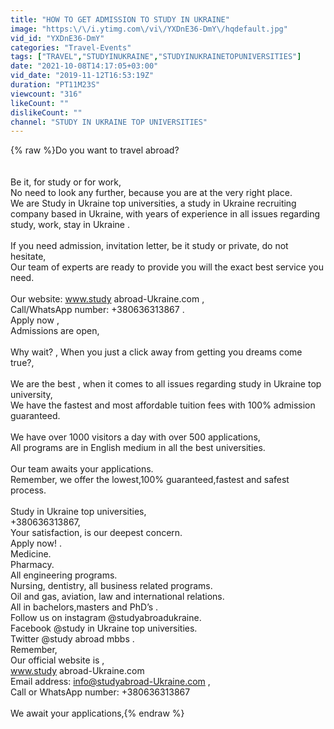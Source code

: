 ```yaml
---
title: "HOW TO GET ADMISSION TO STUDY IN UKRAINE"
image: "https:\/\/i.ytimg.com\/vi\/YXDnE36-DmY\/hqdefault.jpg"
vid_id: "YXDnE36-DmY"
categories: "Travel-Events"
tags: ["TRAVEL","STUDYINUKRAINE","STUDYINUKRAINETOPUNIVERSITIES"]
date: "2021-10-08T14:17:05+03:00"
vid_date: "2019-11-12T16:53:19Z"
duration: "PT11M23S"
viewcount: "316"
likeCount: ""
dislikeCount: ""
channel: "STUDY IN UKRAINE TOP UNIVERSITIES"
---
```

{% raw %}Do you want to travel abroad?<br /><br /><br />Be it, for study or  for work,<br />No need to look any further, because you are at the very right place.<br />We are Study in Ukraine top universities, a study in Ukraine recruiting company based in Ukraine, with years of experience in all issues regarding study, work, stay in Ukraine . <br /><br />If you need admission, invitation letter, be it study or private, do not hesitate,<br />Our team of experts are ready to provide you will the exact best service you need.<br /><br />Our website: www.study abroad-Ukraine.com ,<br />Call/WhatsApp number: +380636313867 .<br />Apply now ,<br />Admissions are open,<br /><br />Why wait? , When you just a click away from getting you dreams come true?,<br /><br />We are the best , when it comes to all issues regarding study in Ukraine top university,<br />We have the fastest and most affordable tuition fees with 100% admission guaranteed.<br /><br />We have over 1000 visitors a day with over 500 applications,<br />All programs are in English medium in all the best universities.<br /><br />Our team awaits your applications.<br />Remember, we offer the lowest,100% guaranteed,fastest and safest process.<br /><br />Study in Ukraine top universities,<br />+380636313867,<br />Your satisfaction, is our deepest concern.<br />Apply now! .<br />Medicine.<br />Pharmacy.<br />All engineering programs.<br />Nursing, dentistry, all business related programs.<br />Oil and gas, aviation, law and international relations.<br />All in bachelors,masters and PhD’s .<br />Follow us on instagram @studyabroadukraine.<br />Facebook @study in Ukraine top universities.<br />Twitter @study abroad mbbs .<br />Remember,<br />Our official website is ,<br />www.study abroad-Ukraine.com <br />Email address: info@studyabroad-Ukraine.com ,<br />Call or WhatsApp number: +380636313867<br /><br />We await your applications,{% endraw %}
